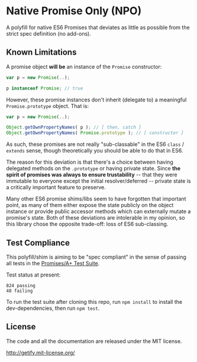 # Native Promise Only (NPO)

A polyfill for native ES6 Promises that deviates as little as possible from the strict spec definition (no add-ons).

## Known Limitations

A promise object **will be** an instance of the `Promise` constructor:

```js
var p = new Promise(..);

p instanceof Promise; // true
```

However, these promise instances don't inherit (delegate to) a meaningful `Promise.prototype` object. That is:

```js
var p = new Promise(..);

Object.getOwnPropertyNames( p ); // [ then, catch ]
Object.getOwnPropertyNames( Promise.prototype ); // [ constructor ]
```

As such, these promises are not really "sub-classable" in the ES6 `class` / `extends` sense, though theoretically you should be able to do that in ES6.

The reason for this deviation is that there's a choice between having delegated methods on the `.prototype` or having private state. Since **the spirit of promises was always to ensure trustability** -- that they were immutable to everyone except the initial resolver/deferred -- private state is a critically important feature to preserve.

Many other ES6 promise shims/libs seem to have forgotten that important point, as many of them either expose the state publicly on the object instance or provide public accessor methods which can externally mutate a promise's state. Both of these deviations are intolerable in my opinion, so this library chose the opposite trade-off: loss of ES6 sub-classing.

## Test Compliance

This polyfill/shim is aiming to be "spec compliant" in the sense of passing all tests in the [Promises/A+ Test Suite](https://github.com/promises-aplus/promises-tests).

Test status at present:

```
824 passing
48 failing
```

To run the test suite after cloning this repo, run `npm install` to install the dev-dependencies, then run `npm test`.

## License

The code and all the documentation are released under the MIT license.

http://getify.mit-license.org/
